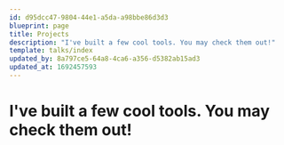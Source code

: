 ```yaml
---
id: d95dcc47-9804-44e1-a5da-a98bbe86d3d3
blueprint: page
title: Projects
description: "I've built a few cool tools. You may check them out!"
template: talks/index
updated_by: 8a797ce5-64a8-4ca6-a356-d5382ab15ad3
updated_at: 1692457593
---
```

# I've built a few cool tools. You may check them out!